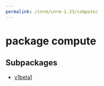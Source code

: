 ```yaml
---
permalink: /cnrm/cnrm-1.33/compute/
---
```


# package compute



## Subpackages

* [v1beta1](compute-v1beta1.md)